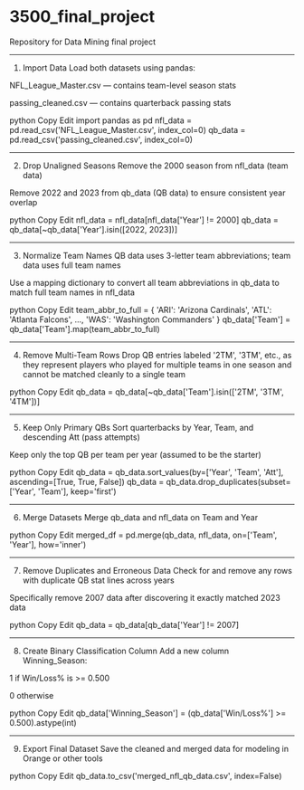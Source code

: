 # 3500_final_project
Repository for Data Mining final project

---

1. Import Data
Load both datasets using pandas:

NFL_League_Master.csv — contains team-level season stats

passing_cleaned.csv — contains quarterback passing stats

python
Copy
Edit
import pandas as pd
nfl_data = pd.read_csv('NFL_League_Master.csv', index_col=0)
qb_data = pd.read_csv('passing_cleaned.csv', index_col=0)

---

2. Drop Unaligned Seasons
Remove the 2000 season from nfl_data (team data)

Remove 2022 and 2023 from qb_data (QB data) to ensure consistent year overlap

python
Copy
Edit
nfl_data = nfl_data[nfl_data['Year'] != 2000]
qb_data = qb_data[~qb_data['Year'].isin([2022, 2023])]

---

3. Normalize Team Names
QB data uses 3-letter team abbreviations; team data uses full team names

Use a mapping dictionary to convert all team abbreviations in qb_data to match full team names in nfl_data

python
Copy
Edit
team_abbr_to_full = {
    'ARI': 'Arizona Cardinals', 'ATL': 'Atlanta Falcons', ..., 'WAS': 'Washington Commanders'
}
qb_data['Team'] = qb_data['Team'].map(team_abbr_to_full)

---

4. Remove Multi-Team Rows
Drop QB entries labeled '2TM', '3TM', etc., as they represent players who played for multiple teams in one season and cannot be matched cleanly to a single team

python
Copy
Edit
qb_data = qb_data[~qb_data['Team'].isin(['2TM', '3TM', '4TM'])]

---

5. Keep Only Primary QBs
Sort quarterbacks by Year, Team, and descending Att (pass attempts)

Keep only the top QB per team per year (assumed to be the starter)

python
Copy
Edit
qb_data = qb_data.sort_values(by=['Year', 'Team', 'Att'], ascending=[True, True, False])
qb_data = qb_data.drop_duplicates(subset=['Year', 'Team'], keep='first')

---

6. Merge Datasets
Merge qb_data and nfl_data on Team and Year

python
Copy
Edit
merged_df = pd.merge(qb_data, nfl_data, on=['Team', 'Year'], how='inner')

---

7. Remove Duplicates and Erroneous Data
Check for and remove any rows with duplicate QB stat lines across years

Specifically remove 2007 data after discovering it exactly matched 2023 data

python
Copy
Edit
qb_data = qb_data[qb_data['Year'] != 2007]

---

8. Create Binary Classification Column
Add a new column Winning_Season:

1 if Win/Loss% is >= 0.500

0 otherwise

python
Copy
Edit
qb_data['Winning_Season'] = (qb_data['Win/Loss%'] >= 0.500).astype(int)

---

9. Export Final Dataset
Save the cleaned and merged data for modeling in Orange or other tools

python
Copy
Edit
qb_data.to_csv('merged_nfl_qb_data.csv', index=False)